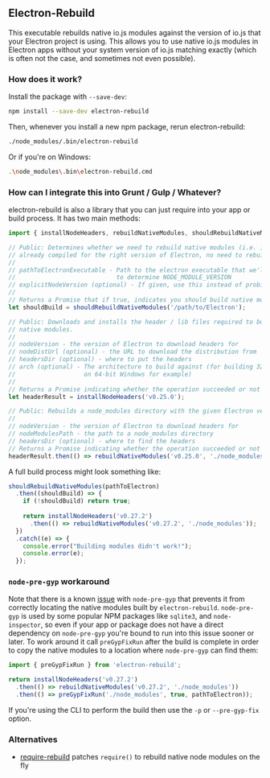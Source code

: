## Electron-Rebuild

This executable rebuilds native io.js modules against the version of io.js
that your Electron project is using. This allows you to use native io.js
modules in Electron apps without your system version of io.js matching exactly
(which is often not the case, and sometimes not even possible).

### How does it work?

Install the package with `--save-dev`:

```sh
npm install --save-dev electron-rebuild
```

Then, whenever you install a new npm package, rerun electron-rebuild:

```sh
./node_modules/.bin/electron-rebuild
```

Or if you're on Windows:

```sh
.\node_modules\.bin\electron-rebuild.cmd
```

### How can I integrate this into Grunt / Gulp / Whatever?

electron-rebuild is also a library that you can just require into your app or
build process. It has two main methods:

```js
import { installNodeHeaders, rebuildNativeModules, shouldRebuildNativeModules } from 'electron-rebuild';

// Public: Determines whether we need to rebuild native modules (i.e. if they're 
// already compiled for the right version of Electron, no need to rebuild them!)
//
// pathToElectronExecutable - Path to the electron executable that we'll use 
//                            to determine NODE_MODULE_VERSION
// explicitNodeVersion (optional) - If given, use this instead of probing Electron
//
// Returns a Promise that if true, indicates you should build native modules
let shouldBuild = shouldRebuildNativeModules('/path/to/Electron');

// Public: Downloads and installs the header / lib files required to build
// native modules.
//
// nodeVersion - the version of Electron to download headers for
// nodeDistUrl (optional) - the URL to download the distribution from
// headersDir (optional) - where to put the headers
// arch (optional) - The architecture to build against (for building 32-bit apps 
//                   on 64-bit Windows for example)
//
// Returns a Promise indicating whether the operation succeeded or not
let headerResult = installNodeHeaders('v0.25.0');

// Public: Rebuilds a node_modules directory with the given Electron version.
//
// nodeVersion - the version of Electron to download headers for
// nodeModulesPath - the path to a node_modules directory
// headersDir (optional) - where to find the headers
// Returns a Promise indicating whether the operation succeeded or not
headerResult.then(() => rebuildNativeModules('v0.25.0', './node_modules'));
```

A full build process might look something like:

```js
shouldRebuildNativeModules(pathToElectron)
  .then((shouldBuild) => {
    if (!shouldBuild) return true;
    
    return installNodeHeaders('v0.27.2')
      .then(() => rebuildNativeModules('v0.27.2', './node_modules'));
  })
  .catch((e) => {
    console.error("Building modules didn't work!");
    console.error(e);
  });
```

### `node-pre-gyp` workaround

Note that there is a known [issue](https://github.com/mapbox/node-pre-gyp/pull/187) with
`node-pre-gyp` that prevents it from correctly locating the native modules built by
`electron-rebuild`. `node-pre-gyp` is used by some popular NPM packages like `sqlite3`,
and `node-inspector`, so even if your app or package does not have a direct dependency on
`node-pre-gyp` you're bound to run into this issue sooner or later. To work around it call
`preGypFixRun` after the build is complete in order to copy the native modules to a location
where `node-pre-gyp` can find them:

```js
import { preGypFixRun } from 'electron-rebuild';

return installNodeHeaders('v0.27.2')
  .then(() => rebuildNativeModules('v0.27.2', './node_modules'))
  .then(() => preGypFixRun('./node_modules', true, pathToElectron));
``` 

If you're using the CLI to perform the build then use the `-p` or `--pre-gyp-fix` option.

### Alternatives

- [require-rebuild](https://github.com/juliangruber/require-rebuild) patches `require()` to rebuild native node modules on the fly

